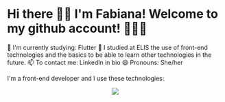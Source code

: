 # Hi there 👋🏻 I'm Fabiana! Welcome to my github account! 👩🏻‍💻

🔭 I'm currently studying: Flutter
🌱 I studied at ELIS the use of front-end technologies and the basics to be able to learn other technologies in the future.
📫 To contact me: Linkedln in bio
😄 Pronouns: She/her


I'm a front-end developer and I use these technologies:
<p align="center">
  <a href="https://skillicons.dev">
    <img src="https://skillicons.dev/icons?i=html,css,bootstrap,js,jquery,nestjs,nodejs,ts,angular,postman,mysql,dart,flutter,figma">
  </a>
</p>

<!--
**fabianaquaranta/fabianaquaranta** is a ✨ _special_ ✨ repository because its `README.md` (this file) appears on your GitHub profile.
-->
